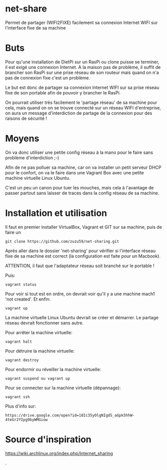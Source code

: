 # net-share
Permet de partager (WIFI2FIXE) facilement sa connexion Internet WIFI sur l'interface fixe de sa machine

# Buts
Pour qu'une installation de DietPi sur un RasPi ou clone puisse se terminer, il est exigé une connexion Internet. A la maison pas de problème, il suffit de brancher son RasPi sur une prise réseau de son routeur mais quand on n'a pas de connexion fixe c'est un problème.

Le but est donc de partager sa connexion Internet WIFI sur sa prise réseau fixe de son portable afin de pouvoir y brancher le RasPi.

On pourrait utiliser très facilement le 'partage réseau' de sa machine pour cela, mais quand on on se trouve connecté sur un réseau WIFI d'entreprise, on aura un message d'interdiction de partage de la connexion pour des raisons de sécurité !

# Moyens
On va donc utiliser une petite config réseau à la mano pour le faire sans problème d'interdiction ;-)

Afin de ne pas polluer sa machine, car on va installer un petit serveur DHCP pour le confort, on va le faire dans une Vagrant Box avec une petite machine virtuelle Linux Ubuntu.

C'est un peu un canon pour tuer les mouches, mais cela à l'avantage de passer partout sans laisser de traces dans la config réseau de sa machine.

# Installation et utilisation
Il faut en premier installer VirtualBox, Vagrant et GIT sur sa machine, puis de faire un

``git clone https://github.com/zuzu59/net-sharing.git``

Après aller dans le dossier 'net-sharing' pour vérifier si l'interface réseau fixe de sa machine est correct (la configuration est faite pour un Macbook).

ATTENTION, il faut que l'adaptateur réseau soit branché sur le portable !

Puis:

``vagrant status``

Pour voir si tout est en ordre, on devrait voir qu'il y a une machine mach1 'not created'. Et enfin:

``vagrant up``

La machine virtuelle Linux Ubuntu devrait se créer et démarrer. Le partage réseau devrait fonctionner sans autre.

Pour arrêter la machine virtuelle:

``vagrant halt``

Pour détruire la machine virtuelle:

``vagrant destroy``

Pour endormir ou réveiller la machine virtuelle:

``vagrant suspend ou vagrant up``

Pour se connecter sur la machine virtuelle (dépannage):

``vagrant ssh``

Plus d'info sur:

``https://drive.google.com/open?id=18Ic35yOlgNIgdS_aGpk5hhW-4teGr2YIpg9byWMGiow``

# Source d'inspiration
https://wiki.archlinux.org/index.php/Internet_sharing

 .
